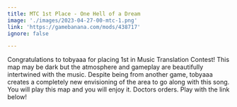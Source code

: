 ```yaml
---
title: MTC 1st Place - One Hell of a Dream
image: './images/2023-04-27-00-mtc-1.png'
link: 'https://gamebanana.com/mods/438717'
ignore: false

---
```


Congratulations to tobyaaa for placing 1st in Music Translation Contest! This map may be dark but the atmosphere and gameplay are beautifully intertwined with the music. Despite being from another game, tobyaaa creates a completely new envisioning of the area to go along with this song. You will play this map and you will enjoy it. Doctors orders. Play with the link below!

